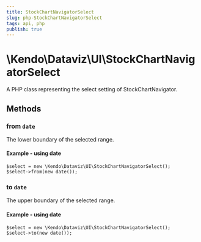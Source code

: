 ```yaml
---
title: StockChartNavigatorSelect
slug: php-StockChartNavigatorSelect
tags: api, php
publish: true
---
```


# \Kendo\Dataviz\UI\StockChartNavigatorSelect

A PHP class representing the select setting of StockChartNavigator.


## Methods

### from `date`

The lower boundary of the selected range.


#### Example - using date
    $select = new \Kendo\Dataviz\UI\StockChartNavigatorSelect();
    $select->from(new date());

### to `date`

The upper boundary of the selected range.


#### Example - using date
    $select = new \Kendo\Dataviz\UI\StockChartNavigatorSelect();
    $select->to(new date());

